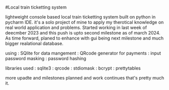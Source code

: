 #Local train ticketting system

  lightweight console based local train ticketting system built on python in pycharm IDE.
  it's a solo project of mine to apply my therotical knowledge on real world application and problems. 
  Started working in last week of deecmber 2023 and this push is upto second milestone as of march 2024.
  As time forward, planed to enhance with gui being next milestone and much bigger realational database.
  
  using : SQlite for data mangement
        : QRcode generator for payments
        : input password masking
        : password hashing 
  
  libraries used
        : sqlite3
        : qrcode
        : stdiomask
        : bcrypt
        : prettytables
  
  more upadte and milestones planned and work continues
  that's pretty much it.
